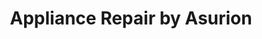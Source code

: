 ---
title: "Appliance Repair by Asurion"
url: /miami-lakes/appliance-repair-by-asurion/
shop: Haushaltsgeräte
---